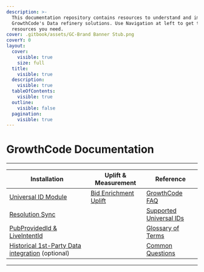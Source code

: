 ```yaml
---
description: >-
  This documentation repository contains resources to understand and implement
  GrowthCode's Data refinery solutions. Use Navigation at left to get to the
  resources you need.
cover: .gitbook/assets/GC-Brand Banner Stub.png
coverY: 0
layout:
  cover:
    visible: true
    size: full
  title:
    visible: true
  description:
    visible: true
  tableOfContents:
    visible: true
  outline:
    visible: false
  pagination:
    visible: true
---
```


# GrowthCode Documentation

***

| Installation                                                                                                                              | Uplift & Measurement                                                                                                  | Reference                                                                        |
| ----------------------------------------------------------------------------------------------------------------------------------------- | --------------------------------------------------------------------------------------------------------------------- | -------------------------------------------------------------------------------- |
| [Universal ID Module](installation-guides/install-instructions-growthcode-universal-id-module.md)                                         | [Bid Enrichment Uplift](uplift-and-measurement/growthcode-bid-enrichment-uplift-measurement-with-prebid-analytics.md) | [GrowthCode FAQ](reference/growthcode-faq.md)                                    |
| [Resolution Sync](installation-guides/installation-instructions-growthcode-universal-id-module-uim.md)                                    |                                                                                                                       | [Supported Universal IDs](reference/supported-universal-identifiers.md)          |
| [PubProvidedId & LiveIntentId](installation-guides/installation-instructions-pubprovidedid-and-liveintentid-module.md)                    |                                                                                                                       | [Glossary of Terms](reference/growthcode-identity-and-data-glossary-of-terms.md) |
| [Historical 1st-Party Data integration](installation-guides/install-guide-historical-first-party-data-integration-optional.md) (optional) |                                                                                                                       | [Common Questions](reference/common-questions.md)                                |





***
